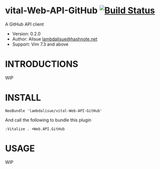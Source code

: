 vital-Web-API-GitHub  [![Build Status](https://travis-ci.org/lambdalisue/vital-Web-API-GitHub.svg)](https://travis-ci.org/lambdalisue/vital-Web-API-GitHub)
==============================================================================
A GitHub API client

- Version:   0.2.0
- Author:   Alisue <lambdalisue@hashnote.net>
- Support:  Vim 7.3 and above


INTRODUCTIONS
==============================================================================

WIP

INSTALL
==============================================================================

```vim
NeoBundle 'lambdalisue/vital-Web-API-GitHub'
```

And call the following to bundle this plugin

```vim
:Vitalize . +Web.API.GitHub
```

USAGE
==============================================================================

WIP
